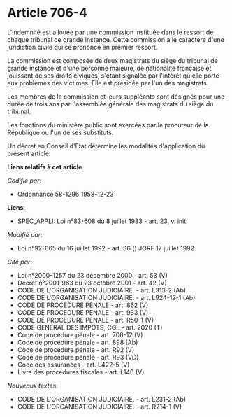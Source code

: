 # Article 706-4

L'indemnité est allouée par une commission instituée dans le ressort de chaque tribunal de grande instance. Cette commission
a le caractère d'une juridiction civile qui se prononce en premier ressort.

La commission est composée de deux magistrats du siège du tribunal de grande instance et d'une personne majeure, de
nationalité française et jouissant de ses droits civiques, s'étant signalée par l'intérêt qu'elle porte aux problèmes des
victimes. Elle est présidée par l'un des magistrats.

Les membres de la commission et leurs suppléants sont désignés pour une durée de trois ans par l'assemblée générale des
magistrats du siège du tribunal.

Les fonctions du ministère public sont exercées par le procureur de la République ou l'un de ses substituts.

Un décret en Conseil d'Etat détermine les modalités d'application du présent article.

**Liens relatifs à cet article**

_Codifié par_:

  - Ordonnance 58-1296 1958-12-23

**Liens**:

  - SPEC_APPLI: Loi n°83-608 du 8 juillet 1983 - art. 23, v. init.

_Modifié par_:

  - Loi n°92-665 du 16 juillet 1992 - art. 36 () JORF 17 juillet 1992

_Cité par_:

  - Loi n°2000-1257 du 23 décembre 2000 - art. 53 (V)
  - Décret n°2001-963 du 23 octobre 2001 - art. 42 (V)
  - CODE DE L'ORGANISATION JUDICIAIRE. - art. L313-2 (Ab)
  - CODE DE L'ORGANISATION JUDICIAIRE. - art. L924-12-1 (Ab)
  - CODE DE PROCEDURE PENALE - art. 862 (V)
  - CODE DE PROCEDURE PENALE - art. 933 (V)
  - CODE DE PROCEDURE PENALE - art. R50-1 (V)
  - CODE GENERAL DES IMPOTS, CGI. - art. 2020 (T)
  - Code de procédure pénale - art. 706-12 (V)
  - Code de procédure pénale - art. 898 (Ab)
  - Code de procédure pénale - art. R92 (V)
  - Code de procédure pénale - art. R93 (VD)
  - Code des assurances - art. L422-5 (V)
  - Livre des procédures fiscales - art. L146 (V)

_Nouveaux textes_:

  - CODE DE L'ORGANISATION JUDICIAIRE. - art. L231-2 (Ab)
  - CODE DE L'ORGANISATION JUDICIAIRE. - art. R214-1 (V)
